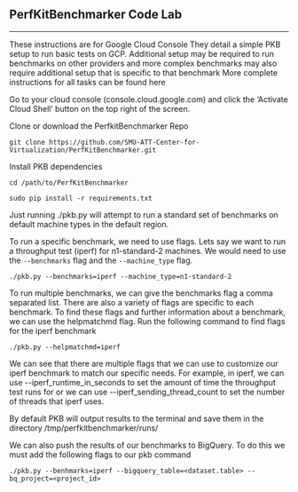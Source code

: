 PerfKitBenchmarker Code Lab
--------------
--------------

These instructions are for Google Cloud Console
They detail a simple PKB setup to run basic tests on GCP. Additional setup may be required to run benchmarks on other providers and more complex benchmarks may also require additional setup that is specific to that benchmark
More complete instructions for all tasks can be found here

Go to your cloud console (console.cloud.google.com) and click the ‘Activate Cloud Shell’ button on the top right of the screen.

Clone or download the PerfkitBenchmarker Repo

    git clone https://github.com/SMU-ATT-Center-for-Virtualization/PerfKitBenchmarker.git

Install PKB dependencies

    cd /path/to/PerfKitBenchmarker
    
    sudo pip install -r requirements.txt

Just running ./pkb.py will attempt to run a standard set of benchmarks on default machine types in the default region.

To run a specific benchmark, we need to use flags. Lets say we want to run a throughput test (iperf) for n1-standard-2 machines. We would need to use the `--benchmarks` flag and the `--machine_type` flag.

    ./pkb.py --benchmarks=iperf --machine_type=n1-standard-2
    
To run multiple benchmarks, we can give the benchmarks flag a comma separated list.
There are also a variety of flags are specific to each benchmark. To find these flags and further information about a benchmark, we can use the helpmatchmd flag. Run the following command to find flags for the iperf benchmark

    ./pkb.py --helpmatchmd=iperf
    
We can see that there are multiple flags that we can use to customize our iperf benchmark to match our specific needs. For example, in iperf, we can use --iperf_runtime_in_seconds to set the amount of time the throughput test runs for or we can use --iperf_sending_thread_count to set the number of threads that iperf uses.


By default PKB will output results to the terminal and save them in the directory /tmp/perfkitbenchmarker/runs/

We can also push the results of our benchmarks to BigQuery. To do this we must add the following flags to our pkb command

    ./pkb.py --benhmarks=iperf --bigquery_table=<dataset.table> --bq_project=<project_id>
